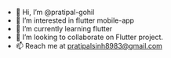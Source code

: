 - 👋 Hi, I’m @pratipal-gohil
- 👀 I’m interested in flutter mobile-app
- 🌱 I’m currently learning flutter
- 💞️ I’m looking to collaborate on Flutter project.
- 📫 Reach me at pratipalsinh8983@gmail.com

<!---
pratipal-gohil/pratipal-gohil is a ✨ special ✨ repository because its `README.md` (this file) appears on your GitHub profile.
You can click the Preview link to take a look at your changes.
--->
